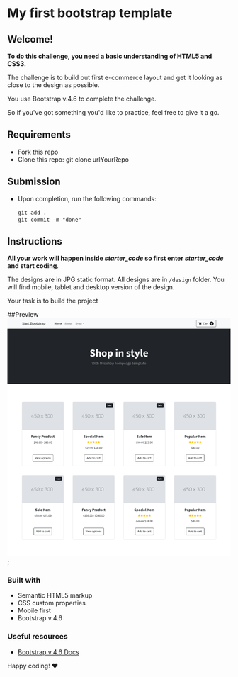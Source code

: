# My first bootstrap template


## Welcome! 

**To do this challenge, you need a basic understanding of HTML5 and CSS3.**

The challenge is to build out first e-commerce layout and get it looking as close to the design as possible.

You use Bootstrap v.4.6 to complete the challenge. 

So if you've got something you'd like to practice, feel free to give it a go.

## Requirements

- Fork this repo
- Clone this repo: git clone urlYourRepo

## Submission

- Upon completion, run the following commands:

  ```
  git add .
  git commit -m "done"
  ```


## Instructions

**All your work will happen inside *starter_code* so first enter *starter_code*  and start coding**.

The designs are in JPG static format. All designs are in `/design` folder. You will find mobile, tablet and desktop version of the design.

Your task is to build the project

##Preview
![Prev Template](./design/desktop.png);


### Built with

- Semantic HTML5 markup
- CSS custom properties
- Mobile first
- Bootstrap v.4.6

### Useful resources

- [Bootstrap v.4.6  Docs](https://getbootstrap.com/docs/4.6/getting-started/introduction/) 

Happy coding! ❤️